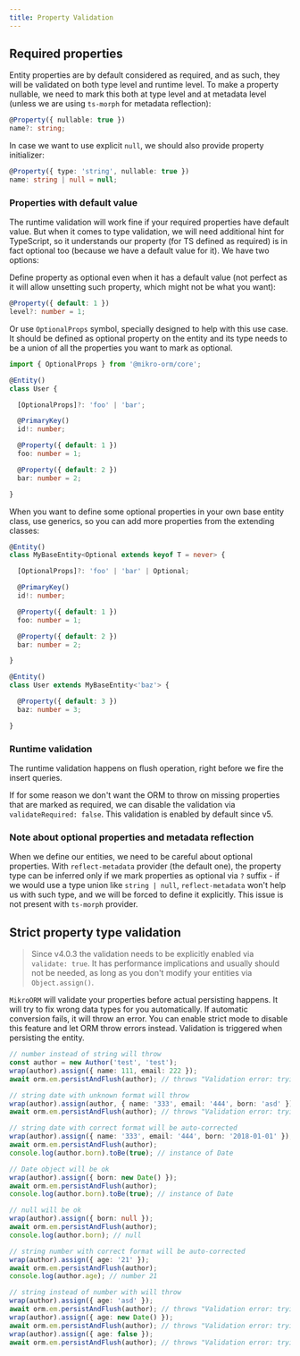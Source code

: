 ```yaml
---
title: Property Validation
---
```


## Required properties

Entity properties are by default considered as required, and as such, they will be validated on both type level and runtime level. To make a property nullable, we need to mark this both at type level and at metadata level (unless we are using `ts-morph` for metadata reflection):

```ts
@Property({ nullable: true })
name?: string;
```

In case we want to use explicit `null`, we should also provide property initializer:

```ts
@Property({ type: 'string', nullable: true })
name: string | null = null;
```

### Properties with default value

The runtime validation will work fine if your required properties have default value. But when it comes to type validation, we will need additional hint for TypeScript, so it understands our property (for TS defined as required) is in fact optional too (because we have a default value for it). We have two options:

Define property as optional even when it has a default value (not perfect as it will allow unsetting such property, which might not be what you want):

```ts
@Property({ default: 1 })
level?: number = 1;
```

Or use `OptionalProps` symbol, specially designed to help with this use case. It should be defined as optional property on the entity and its type needs to be a union of all the properties you want to mark as optional.

```ts
import { OptionalProps } from '@mikro-orm/core';

@Entity()
class User {

  [OptionalProps]?: 'foo' | 'bar';

  @PrimaryKey()
  id!: number;

  @Property({ default: 1 })
  foo: number = 1;

  @Property({ default: 2 })
  bar: number = 2;

}
```

When you want to define some optional properties in your own base entity class, use generics, so you can add more properties from the extending classes:

```ts
@Entity()
class MyBaseEntity<Optional extends keyof T = never> {

  [OptionalProps]?: 'foo' | 'bar' | Optional;

  @PrimaryKey()
  id!: number;

  @Property({ default: 1 })
  foo: number = 1;

  @Property({ default: 2 })
  bar: number = 2;

}

@Entity()
class User extends MyBaseEntity<'baz'> {

  @Property({ default: 3 })
  baz: number = 3;

}
```

### Runtime validation

The runtime validation happens on flush operation, right before we fire the insert queries.

If for some reason we don't want the ORM to throw on missing properties that are marked as required, we can disable the validation via `validateRequired: false`. This validation is enabled by default since v5.

### Note about optional properties and metadata reflection

When we define our entities, we need to be careful about optional properties. With `reflect-metadata` provider (the default one), the property type can be inferred only if we mark properties as optional via `?` suffix - if we would use a type union like `string | null`, `reflect-metadata` won't help us with such type, and we will be forced to define it explicitly. This issue is not present with `ts-morph` provider.

## Strict property type validation

> Since v4.0.3 the validation needs to be explicitly enabled via `validate: true`. It has performance implications and usually should not be needed, as long as you don't modify your entities via `Object.assign()`.

`MikroORM` will validate your properties before actual persisting happens. It will try to fix wrong data types for you automatically. If automatic conversion fails, it will throw an error. You can enable strict mode to disable this feature and let ORM throw errors instead. Validation is triggered when persisting the entity.

```ts
// number instead of string will throw
const author = new Author('test', 'test');
wrap(author).assign({ name: 111, email: 222 });
await orm.em.persistAndFlush(author); // throws "Validation error: trying to set Author.name of type 'string' to '111' of type 'number'"

// string date with unknown format will throw
wrap(author).assign(author, { name: '333', email: '444', born: 'asd' });
await orm.em.persistAndFlush(author); // throws "Validation error: trying to set Author.born of type 'date' to 'asd' of type 'string'"

// string date with correct format will be auto-corrected
wrap(author).assign({ name: '333', email: '444', born: '2018-01-01' });
await orm.em.persistAndFlush(author);
console.log(author.born).toBe(true); // instance of Date

// Date object will be ok
wrap(author).assign({ born: new Date() });
await orm.em.persistAndFlush(author);
console.log(author.born).toBe(true); // instance of Date

// null will be ok
wrap(author).assign({ born: null });
await orm.em.persistAndFlush(author);
console.log(author.born); // null

// string number with correct format will be auto-corrected
wrap(author).assign({ age: '21' });
await orm.em.persistAndFlush(author);
console.log(author.age); // number 21

// string instead of number with will throw
wrap(author).assign({ age: 'asd' });
await orm.em.persistAndFlush(author); // throws "Validation error: trying to set Author.age of type 'number' to 'asd' of type 'string'"
wrap(author).assign({ age: new Date() });
await orm.em.persistAndFlush(author); // throws "Validation error: trying to set Author.age of type 'number' to '2019-01-17T21:14:23.875Z' of type 'date'"
wrap(author).assign({ age: false });
await orm.em.persistAndFlush(author); // throws "Validation error: trying to set Author.age of type 'number' to 'false' of type 'boolean'"
```
